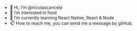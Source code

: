 - 👋 Hi, I’m @nicolascancela
- 👀 I’m interested in food
- 🌱 I’m currently learning React Native, React & Node
- 📫 How to reach me, you can send me a message by gitHub.

<!---
nicolascancela/nicolascancela is a ✨ special ✨ repository because its `README.md` (this file) appears on your GitHub profile.
You can click the Preview link to take a look at your changes.
--->
